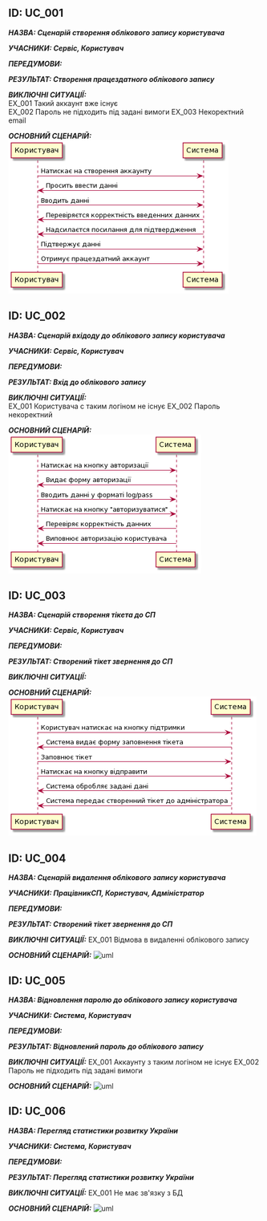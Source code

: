 <h2>ID: UС_001</h2>
      
***НАЗВА: Сценарій створення облікового запису користувача***
    
***УЧАСНИКИ: Сервіс, Користувач***

***ПЕРЕДУМОВИ:***

***РЕЗУЛЬТАТ: Створення працездатного облікового запису***

***ВИКЛЮЧНІ СИТУАЦІЇ:***  
EX_001 Такий аккаунт вже існує  
EX_002 Пароль не підходить під задані вимоги
EX_003 Некоректний email

***ОСНОВНИЙ СЦЕНАРІЙ:***
![Image alt](https://github.com/MaxiskaSN/database_basics_template/blob/master/src/uml/UC_00.png)

<h2>ID: UС_002</h2>

***НАЗВА: Сценарій вхідоду до облікового запису користувача***
    
***УЧАСНИКИ: Сервіс, Користувач***

***ПЕРЕДУМОВИ:***

***РЕЗУЛЬТАТ: Вхід до облікового запису***

***ВИКЛЮЧНІ СИТУАЦІЇ:***  
EX_001 Користувача с таким логіном не існує
EX_002 Пароль некоректний

***ОСНОВНИЙ СЦЕНАРІЙ:***
![Image alt](https://github.com/MaxiskaSN/database_basics_template/blob/master/src/uml/UC_01.png)

<h2>ID: UС_003</h2>

***НАЗВА: Сценарій створення тікета до СП***
    
***УЧАСНИКИ: Сервіс, Користувач***

***ПЕРЕДУМОВИ:***

***РЕЗУЛЬТАТ: Створений тікет звернення до СП***

***ВИКЛЮЧНІ СИТУАЦІЇ:***  

***ОСНОВНИЙ СЦЕНАРІЙ:***
![Image alt](https://github.com/MaxiskaSN/database_basics_template/blob/master/src/uml/UC_02.png)


<h2>ID: UС_004</h2>

***НАЗВА: Сценарій видалення облікового запису користувача***
    
***УЧАСНИКИ: ПрацівникСП, Користувач, Адміністратор***

***ПЕРЕДУМОВИ:***

***РЕЗУЛЬТАТ: Створений тікет звернення до СП***

***ВИКЛЮЧНІ СИТУАЦІЇ:*** 
EX_001 Відмова в видаленні облікового запису

***ОСНОВНИЙ СЦЕНАРІЙ:***
![uml](http://www.plantuml.com/plantuml/png/TP0nIWD168NxESLSGD3MGj9u1piH32feXBZsEWlQkK522X4MRp0EIHXsdJt3zsxaZDM2IVVpUBpt_M_oK5tCgyUxMyC7Wvw8UfPJJS3hzU24DcjUBreHI4GwlcZjiUMzMEaP2FHwqzBoZMUBBsSWiiRJ4-M85az7XrTDaZExOtFTWZK_MKrQ_O4KbojWfR9bauLD2HxLaKXgBDr_VdmftfEesipkgwcTtrnTLpdzau5j0IOmsDEpyyCZivydi-uOh50knf-Ebb2ZfLnsDsOodLtcpNy1)

<h2>ID: UС_005</h2>

***НАЗВА: Відновлення паролю до облікового запису користувача***
    
***УЧАСНИКИ: Система, Користувач***

***ПЕРЕДУМОВИ:***

***РЕЗУЛЬТАТ: Відновлений пароль до облікового запису***

***ВИКЛЮЧНІ СИТУАЦІЇ:*** 
EX_001 Аккаунту з таким логіном не існує
EX_002 Пароль не підходить під задані вимоги

***ОСНОВНИЙ СЦЕНАРІЙ:***
![uml](http://www.plantuml.com/plantuml/png/dL9DIiDW5Dpd5Dy517NfGhhn3kwaODH2Mw76VTluioaLIgaWYdY3a3OQ-pN95URTo7dzDX4ZV9H2USoRpCoRf7KJjGVHRQyRu0Mb397BICOI8qKYZtl7-708CcoGc2E3Dox62cBDQMvG4ETSe4I5jSG6gIomKe0g5XcdGfuCAlA71ArCWz-wz6bmLxSPSagfZznj6HiQ4B4gcF9NOgM8vR2aRI6nzoKpzpXoqYOrYQ1_7OLcqBcyYiXw9Vp9PQviSt9wjd_WdtvRHCLLGf2PjQ-At17bB47NZBl7fpVNDjVi7bygGA5lKjJTy2_3qiLGJtcGXJoRiDVk-B_VTsIg8_VrRfZvR_3fhasx2ncyVjl4rTuDBvfRF_HlNG4apaPRa_c_dgsmVywl_mS0)

<h2>ID: UС_006</h2>

***НАЗВА: Перегляд статистики розвитку України***
    
***УЧАСНИКИ: Система, Користувач***

***ПЕРЕДУМОВИ:***

***РЕЗУЛЬТАТ: Перегляд статистики розвитку України***

***ВИКЛЮЧНІ СИТУАЦІЇ:*** 
EX_001 Не має зв'язку з БД

***ОСНОВНИЙ СЦЕНАРІЙ:***
![uml](http://www.plantuml.com/plantuml/png/bP51IiDW48NtESLSGD2j2-d6ExWJmQA2LgXnhqPm8qYbL10LnGlysaH_qYPUuPiR-NwB2wsBkWbv7s_UcqawH_bMFpy-sC-ufVKJef_wcHUy4lnYQOsd6Q5YIh1LuvuWAKYjjw7HYFD1fU6ACHE_ehGqysrCJvcZoT7ohkWeL7jXF5CB1h-X8MO_orJ-nqffXKTQNeY2bwQye7O9ewGr1Woptc7UjVxUpcukzvtSRqo82cXjVMDpUMNXfWT9OQPUf5DB0WsDZspXX854EPiUVvrwxYFgVnnxJKoz2fZ_fbvOGh-YZNe-oekiq-rjwqz_0W00)

